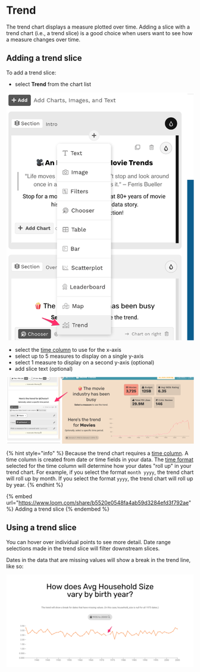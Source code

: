 # Trend

The trend chart displays a measure plotted over time. Adding a slice with a trend chart (i.e., a trend slice) is a good choice when users want to see how a measure changes over time. &#x20;

## Adding a trend slice

To add a trend slice:

* select **Trend** from the chart list

![Select Trend from the dropdown](<../../../.gitbook/assets/image (462).png>)

* select the [time column](../../data-sources/columns-and-measures.md#special-columns-place-and-time) to use for the x-axis
* select up to 5 measures to display on a single y-axis
* select 1 measure to display on a second y-axis (optional)
* add slice text (optional)

![A Trend slice](<../../../.gitbook/assets/image (423).png>)

{% hint style="info" %}
Because the trend chart requires a [time column](../../data-sources/columns-and-measures.md#special-columns-place-and-time). A time column is created from date or time fields in your data. The [time format](../../data-sources/the-column-or-measure-editor/time-formats.md) selected for the time column will determine how your dates "roll up" in your trend chart. For example, if you select the format `month yyyy`, the trend chart will roll up by month. If you select the format `yyyy`, the trend chart will roll up by year.&#x20;
{% endhint %}

{% embed url="https://www.loom.com/share/b5520e0548fa4ab59d3284efd3f792ae" %}
Adding a trend slice
{% endembed %}

## Using a trend slice

You can hover over individual points to see more detail. Date range selections made in the trend slice will filter downstream slices.&#x20;

Dates in the data that are missing values will show a break in the trend line, like so:

![The trend line has a break because household\_size is null for all 1973 dates](<../../../.gitbook/assets/image (117).png>)



###

###
